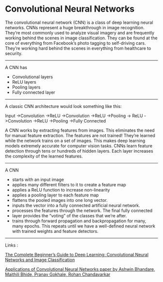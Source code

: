 # Convolutional Neural Networks

The convolutional neural network (CNN) is a class of deep learning neural networks. CNNs represent a huge breakthrough in image recognition. They’re most commonly used to analyze visual imagery and are frequently working behind the scenes in image classification. They can be found at the core of everything from Facebook’s photo tagging to self-driving cars. They’re working hard behind the scenes in everything from healthcare to security.

----

A CNN has
- Convolutional layers
- ReLU layers
- Pooling layers
- Fully connected layer

----

A classic CNN architecture would look something like this:

Input ->Convolution ->ReLU ->Convolution ->ReLU ->Pooling ->
ReLU ->Convolution ->ReLU ->Pooling ->Fully Connected

A CNN works by extracting features from images. This eliminates the need for manual feature extraction. The features are not trained! They’re learned while the network trains on a set of images. This makes deep learning models extremely accurate for computer vision tasks. CNNs learn feature detection through tens or hundreds of hidden layers. Each layer increases the complexity of the learned features.

----

A CNN
- starts with an input image
- applies many different filters to it to create a feature map
- applies a ReLU function to increase non-linearity
- applies a pooling layer to each feature map
- flattens the pooled images into one long vector.
- inputs the vector into a fully connected artificial neural network.
- processes the features through the network. The final fully connected 
- layer provides the “voting” of the classes that we’re after.
- trains through forward propagation and backpropagation for many, many epochs. This repeats until we have a well-defined neural network with trained weights and feature detectors.

---- 

Links :

[The Complete Beginner’s Guide to Deep Learning: Convolutional Neural Networks and Image Classification](https://towardsdatascience.com/wtf-is-image-classification-8e78a8235acb)

[Applications of Convolutional Neural Networks paper by Ashwin Bhandare, Maithili Bhide, Pranav Gokhale, Rohan Chandavarkar](https://ijcsit.com/docs/Volume%207/vol7issue5/ijcsit20160705014.pdf)
